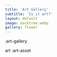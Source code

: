 ```yaml
---
title: 'Art Gallery'
subtitle: 'Is it art?'
layout: default
image: backtree.webp
gallery: flower
---
```


:art-gallery

art
:art-asset
